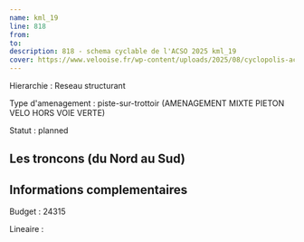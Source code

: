 ```yaml
---
name: kml_19 
line: 818
from: 
to:  
description: 818 - schema cyclable de l'ACSO 2025 kml_19 
cover: https://www.velooise.fr/wp-content/uploads/2025/08/cyclopolis-acso-818.jpg
---
```

Hierarchie : Reseau structurant

Type d'amenagement : piste-sur-trottoir (AMENAGEMENT MIXTE PIETON VELO HORS VOIE VERTE)

Statut : planned

## Les troncons (du Nord au Sud)

## Informations complementaires

Budget  : 24315 

Lineaire :

